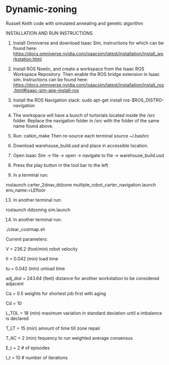 # Dynamic-zoning
Russell Keith code with simulated annealing and genetic algorithm

INSTALLATION AND RUN INSTRUCTIONS

1. Install Omniverse and download Isaac Sim, instructions for which can be found here: 
https://docs.omniverse.nvidia.com/isaacsim/latest/installation/install_workstation.html
 
2. Install ROS Noetic, and create a workspace from the Isaac ROS Workspace Repository. Then enable the ROS bridge extension in Isaac sim. Instructions can be found here: 
https://docs.omniverse.nvidia.com/isaacsim/latest/installation/install_ros.html#isaac-sim-app-install-ros

3. Install the ROS Navigation stack: 
   sudo apt-get install ros-$ROS_DISTRO-navigation
    
5. The workspace will have a bunch of turtorials located inside the /src folder. Replace the navigation folder in <path to ROS  workspace>/src with the folder of the same name found above.

6. Run:
   catkin_make
   Then re-source each terminal
   source ~/.bashrc
 
8. Download warehouse_build.usd and place in accessible location.
 
9. Open Isaac Sim → file → open → navigate to file →  warehouse_build.usd

10. Press the play button in the tool bar to the left
    
11. In a terminal run:
    
 roslaunch carter_2dnav_ddzone multiple_robot_carter_navigation.launch env_name:=LEfloor

13. In another terminal run:

 roslaunch ddzoning sim.launch

14. In another terminal run:
 
 ./clear_costmap.sh


Current parameters:

V = 236.2 (foot/min) robot velocity

tl = 0.042 (min) load time

tu = 0.042 (min) unload time

adj_dist = 243.64 (feet) distance for another workstation to be considered adjacent

Ca = 0.5 weights for shortest job first with aging

Cd = 10 

L_TOL = 18 (min) maximum variation in standard deviation until a imbalence is declared

T_LT = 15 (min) amount of time till zone repair

T_AC = 2 (min) fequency to run weighted average consensus

E_t = 2 # of episodes

I_t = 10 # number of iterations

